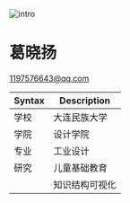 ![intro](http://www.dlnu.edu.cn/sjxyxb/images/content/2019-08/20190808095732548403.jpg)

# 葛晓扬

[1197576643@qq.com](1197576643@qq.com)

| Syntax | Description |
| -- | -- |
| 学校 | 大连民族大学 |
| 学院 | 设计学院 |
| 专业 | 工业设计 |
| 研究 | 儿童基础教育 |
|  | 知识结构可视化 |